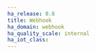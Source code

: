 ```yaml
---
ha_release: 0.8
title: Webhook
ha_domain: webhook
ha_quality_scale: internal
ha_iot_class:
---
```


<script>location.href = '/docs/automation/trigger/#webhook-trigger';</script>

